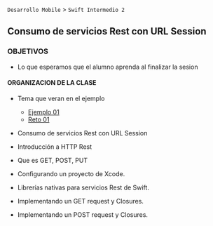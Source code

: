 
`Desarrollo Mobile` > `Swift Intermedio 2`
 

## Consumo de servicios Rest con URL Session

### OBJETIVOS 

- Lo que esperamos que el alumno aprenda al finalizar la sesion 

#### ORGANIZACION DE LA CLASE 

- Tema que veran en el ejemplo

	- [Ejemplo 01](Ejemplo-01)
	- [Reto 01](Reto-01)

- Consumo de servicios Rest con URL Session
-  Introducción a HTTP Rest
- Que es GET, POST, PUT
- Configurando un proyecto de Xcode.
- Librerías nativas para servicios Rest de Swift. 
- Implementando un GET request y Closures. 
- Implementando un POST request y Closures.
